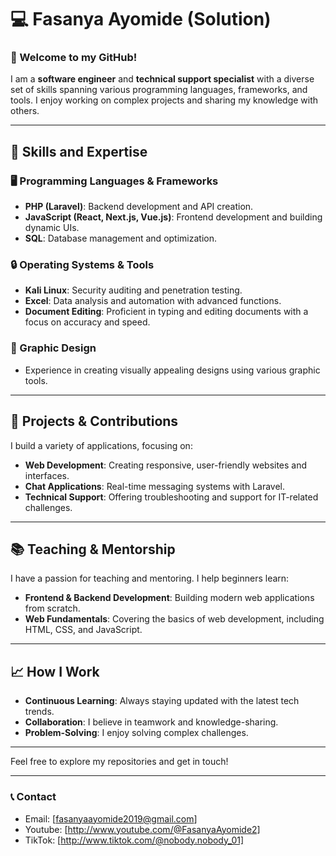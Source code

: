 # 💻 Fasanya Ayomide (Solution)

### 👋 Welcome to my GitHub!

I am a **software engineer** and **technical support specialist** with a diverse set of skills spanning various programming languages, frameworks, and tools. I enjoy working on complex projects and sharing my knowledge with others.

---

## 🌟 Skills and Expertise

### **🖥️ Programming Languages & Frameworks**
- **PHP (Laravel)**: Backend development and API creation.
- **JavaScript (React, Next.js, Vue.js)**: Frontend development and building dynamic UIs.
- **SQL**: Database management and optimization.

### **🔒 Operating Systems & Tools**
- **Kali Linux**: Security auditing and penetration testing.
- **Excel**: Data analysis and automation with advanced functions.
- **Document Editing**: Proficient in typing and editing documents with a focus on accuracy and speed.

### **🎨 Graphic Design**
- Experience in creating visually appealing designs using various graphic tools.

---

## 🚀 Projects & Contributions
I build a variety of applications, focusing on:
- **Web Development**: Creating responsive, user-friendly websites and interfaces.
- **Chat Applications**: Real-time messaging systems with Laravel.
- **Technical Support**: Offering troubleshooting and support for IT-related challenges.

---

## 📚 Teaching & Mentorship
I have a passion for teaching and mentoring. I help beginners learn:
- **Frontend & Backend Development**: Building modern web applications from scratch.
- **Web Fundamentals**: Covering the basics of web development, including HTML, CSS, and JavaScript.

---

## 📈 How I Work
- **Continuous Learning**: Always staying updated with the latest tech trends.
- **Collaboration**: I believe in teamwork and knowledge-sharing.
- **Problem-Solving**: I enjoy solving complex challenges.

---

Feel free to explore my repositories and get in touch!

---

### 📞 Contact
- Email: [fasanyaayomide2019@gmail.com]
- Youtube: [http://www.youtube.com/@FasanyaAyomide2]
- TikTok: [http://www.tiktok.com/@nobody.nobody_01]
